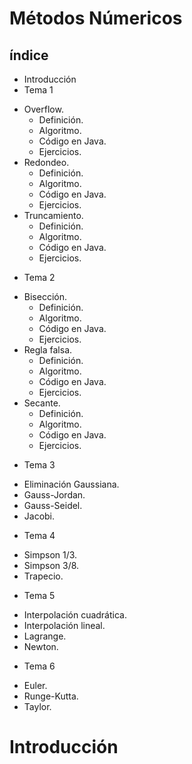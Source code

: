 # Métodos Númericos

## índice
 + Introducción
 + Tema 1
  - Overflow.
      - Definición.
      - Algoritmo.
      - Código en Java.
      - Ejercicios.
  - Redondeo.
      - Definición.
      - Algoritmo.
      - Código en Java.
      - Ejercicios.
  - Truncamiento.
      - Definición.
      - Algoritmo.
      - Código en Java.
      - Ejercicios.
 + Tema 2
  - Bisección.
      - Definición.
      - Algoritmo.
      - Código en Java.
      - Ejercicios.
  - Regla falsa.
      - Definición.
      - Algoritmo.
      - Código en Java.
      - Ejercicios.
  - Secante.
      - Definición.
      - Algoritmo.
      - Código en Java.
      - Ejercicios.
 + Tema 3
  - Eliminación Gaussiana.
  - Gauss-Jordan.
  - Gauss-Seidel.
  - Jacobi.
 + Tema 4
  - Simpson 1/3.
  - Simpson 3/8.
  - Trapecio.
 + Tema 5
  - Interpolación cuadrática.
  - Interpolación lineal.
  - Lagrange.
  - Newton.
 + Tema 6
  - Euler.
  - Runge-Kutta.
  - Taylor.

# Introducción
